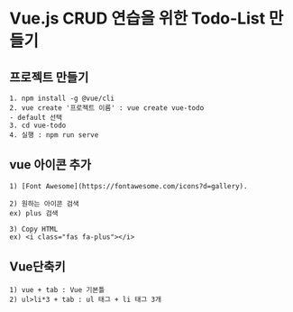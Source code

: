 ﻿# Vue.js CRUD 연습을 위한 Todo-List 만들기

## 프로젝트 만들기
```
1. npm install -g @vue/cli
2. vue create '프로젝트 이름' : vue create vue-todo 
- default 선택
3. cd vue-todo
4. 실행 : npm run serve
```

## vue 아이콘 추가
```
1) [Font Awesome](https://fontawesome.com/icons?d=gallery).

2) 원하는 아이콘 검색
ex) plus 검색

3) Copy HTML 
ex) <i class="fas fa-plus"></i>

```
## Vue단축키
```
1) vue + tab : Vue 기본틀
2) ul>li*3 + tab : ul 태그 + li 태그 3개
```

